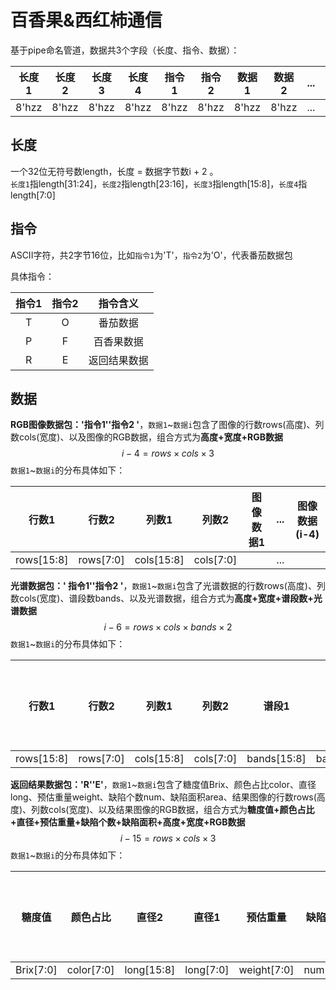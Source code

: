 # 百香果&西红柿通信

基于pipe命名管道，数据共3个字段（长度、指令、数据）：

| 长度1 | 长度2 | 长度3 | 长度4 | 指令1 | 指令2 | 数据1 | 数据2 | ...  | 数据i |
| :---: | :---: | :---: | :---: | :---: | :---: | :---: | :---: | :--: | :---: |
| 8'hzz | 8'hzz | 8'hzz | 8'hzz | 8'hzz | 8'hzz | 8'hzz | 8'hzz | ...  | 8'hzz |

## 长度

一个32位无符号数length，长度 = 数据字节数i + 2 。<br>`长度1`指length[31:24]，`长度2`指length[23:16]，`长度3`指length[15:8]，`长度4`指length[7:0]

## 指令

​	ASCII字符，共2字节16位，比如`指令1`为'T'，`指令2`为'O'，代表番茄数据包

具体指令：

| 指令1 | 指令2 |   指令含义   |
| :---: | :---: | :----------: |
|   T   |   O   |   番茄数据   |
|   P   |   F   |  百香果数据  |
|   R   |   E   | 返回结果数据 |

## **数据**

**RGB图像数据包：'指令1''指令2 '**，`数据1`~`数据i`包含了图像的行数rows(高度)、列数cols(宽度)、以及图像的RGB数据，组合方式为**高度+宽度+RGB数据**
$$
i-4=rows \times cols \times 3
$$
`数据1`~`数据i`的分布具体如下：

|   行数1    |   行数2   |   列数1    |   列数2   | 图像数据1 | ...  | 图像数据(i-4) |
| :--------: | :-------: | :--------: | :-------: | :-------: | :--: | :-----------: |
| rows[15:8] | rows[7:0] | cols[15:8] | cols[7:0] |           | ...  |               |

  

**光谱数据包：' 指令1''指令2 '**，`数据1`~`数据i`包含了光谱数据的行数rows(高度)、列数cols(宽度)、谱段数bands、以及光谱数据，组合方式为**高度+宽度+谱段数+光谱数据**
$$
i-6=rows \times cols \times bands \times 2
$$
`数据1`~`数据i`的分布具体如下：

|   行数1    |   行数2   |   列数1    |   列数2   |    谱段1    |   谱段2    | 图像数据1 | ...  | 图像数据(i-6) |
| :--------: | :-------: | :--------: | :-------: | :---------: | :--------: | :-------: | :--: | :-----------: |
| rows[15:8] | rows[7:0] | cols[15:8] | cols[7:0] | bands[15:8] | bands[7:0] |           | ...  |               |





**返回结果数据包：'R''E'**，`数据1`~`数据i`包含了糖度值Brix、颜色占比color、直径long、预估重量weight、缺陷个数num、缺陷面积area、结果图像的行数rows(高度)、列数cols(宽度)、以及结果图像的RGB数据，组合方式为**糖度值+颜色占比+直径+预估重量+缺陷个数+缺陷面积+高度+宽度+RGB数据**
$$
i-15=rows \times cols \times 3
$$
`数据1`~`数据i`的分布具体如下：

| 糖度值 | 颜色占比 | 直径2 | 直径1 | 预估重量 | 缺陷个数1 | 缺陷个数2 | 缺陷面积1 | 缺陷面积2 | 缺陷面积3 | 缺陷面积4 | 行数1 | 行数2 | 列数1 | 列数2 | 图像数据1 | ... | 图像数据(i-16) |
| :-: | :-: | :-: | :-: | :-: | :-: | :-: | :-: | :-: | :-: | :-: | :-: | :-: | :-: | :-: | --- | --- | --- |
| Brix[7:0] | color[7:0] | long[15:8] | long[7:0] | weight[7:0] | num[15:8] | num[7:0] | area[31:24] | area[23:16] | area[15:8] | area[7:0] | rows[15:8] | rows[7:0] | cols[15:8] | cols[7:0] | | ... | |

